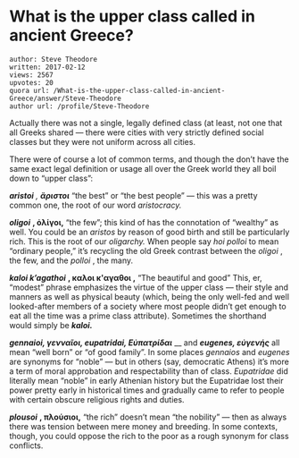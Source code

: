# What is the upper class called in ancient Greece?

	author: Steve Theodore
	written: 2017-02-12
	views: 2567
	upvotes: 20
	quora url: /What-is-the-upper-class-called-in-ancient-Greece/answer/Steve-Theodore
	author url: /profile/Steve-Theodore


Actually there was not a single, legally defined class (at least, not one that all Greeks shared — there were cities with very strictly defined social classes but they were not uniform across all cities.

There were of course a lot of common terms, and though the don’t have the same exact legal definition or usage all over the Greek world they all boil down to “upper class”:

___aristoi___ _,_ ___ἄριστοι___ “the best” or “the best people” — this was a pretty common one, the root of our word _aristocracy._ 

___oligoi___ __, ὀλίγοι,__ “the few”; this kind of has the connotation of “wealthy” as well. You could be an _aristos_  by reason of good birth and still be particularly rich. This is the root of our _oligarchy._ When people say _hoi polloi_ to mean “ordinary people,” it’s recycling the old Greek contrast between the _oligoi_ , the few, and the _polloi_ , the many.

___kaloi k’agathoi___ __, καλοι κ'αγαθοι ,__ “The beautiful and good” This, er, “modest” phrase emphasizes the virtue of the upper class — their style and manners as well as physical beauty (which, being the only well-fed and well looked-after members of a society where most people didn’t get enough to eat all the time was a prime class attribute). Sometimes the shorthand would simply be ___kaloi.___ 

___gennaioi, γενναῖοι, eupatridai, Εὐπατρίδαι___ __ and ___eugenes, εὐγενής___ all mean “well born” or “of good family”. In some places _gennaios_ and _eugenes_ are synonyms for “noble” — but in others (say, democratic Athens) it’s more a term of moral approbation and respectability than of class. _Eupatridae_ did literally mean “noble” in early Athenian history but the Eupatridae lost their power pretty early in historical times and gradually came to refer to people with certain obscure religious rights and duties.

___plousoi___ __, πλούσιοι,__ “the rich” doesn’t mean “the nobility” — then as always there was tension between mere money and breeding. In some contexts, though, you could oppose the rich to the poor as a rough synonym for class conflicts.

